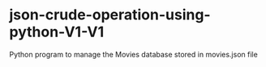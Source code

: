 # json-crude-operation-using-python-V1-V1
Python program to manage the Movies database stored in movies.json file
